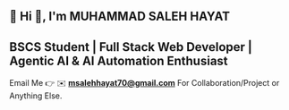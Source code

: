 ## 💫 Hi 👋, I'm MUHAMMAD SALEH HAYAT

## BSCS Student | Full Stack Web Developer | Agentic AI & AI Automation Enthusiast

Email Me 👉 ✉️ **msalehhayat70@gmail.com** For Collaboration/Project or Anything Else. 

